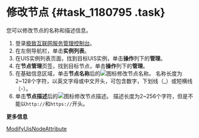 # 修改节点 {#task_1180795 .task}

您可以修改节点的名称和描述信息。

1.  登录[极致互联网服务管理控制台](https://pre-uis.console.aliyun.com)。
2.  在左侧导航栏，单击**实例列表**。
3.  在UIS实例列表页面，找到目标UIS实例，单击**操作**列下的**管理**。
4.  在**节点管理**页签，找到目标节点，单击**操作**列下的**管理**。
5.  在基础信息区域，单击**节点名称**后的![](http://static-aliyun-doc.oss-cn-hangzhou.aliyuncs.com/assets/img/947549/156328247551409_zh-CN.png)图标修改节点名称。 名称长度为2~128个字符，以英文字母或中文开头，可包含数字，下划线（\_）或短横线（-）。
6.  单击**节点描述**后的![](http://static-aliyun-doc.oss-cn-hangzhou.aliyuncs.com/assets/img/947549/156328247551409_zh-CN.png)图标修改节点描述。 描述长度为2~256个字符，但是不能以`http://`和`https://`开头。

**更多信息**  


[ModifyUisNodeAttribute](../../../../cn.zh-CN/API参考/上车点实例/ModifyUisNodeAttribute.md#)

